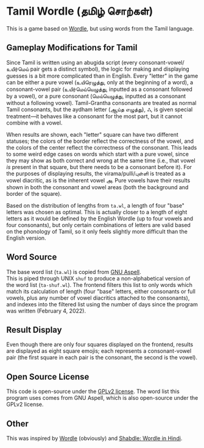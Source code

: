 # Tamil Wordle (தமிழ் சொற்கள்)

This is a game based on [Wordle](https://www.powerlanguage.co.uk/wordle/), but 
using words from the Tamil language.

## Gameplay Modifications for Tamil

Since Tamil is written using an abugida script (every consonant-vowel/உயிர்மெய் 
pair gets a distinct symbol), the logic for making and displaying guesses is a 
bit more complicated than in English.  Every "letter" in the game can be either 
a pure vowel (உயிரெழுத்து, only at the beginning of a word), a consonant-vowel pair 
(உயிர்மெய்யெழுத்து, inputted as a consonant followed by a vowel), or a pure consonant 
(மெய்யெழுத்து, inputted as a consonant without a following vowel).  Tamil-Grantha 
consonants are treated as normal Tamil consonants, but the aydham letter (ஆய்த 
எழுத்து), ஃ, is given special treatment—it behaves like a consonant for the most 
part, but it cannot combine with a vowel.

When results are shown, each "letter" square can have two different statuses; 
the colors of the border reflect the correctness of the vowel, and the colors 
of the center reflect the correctness of the consonant.  This leads to some 
weird edge cases on words which start with a pure vowel, since they may show as 
both correct and wrong at the same time (i.e., that vowel _is_ present in that 
square, but there needs to be a consonant before it).  For the purposes of 
displaying results, the virama/pulli/புள்ளி is treated as a vowel diacritic, as is 
the inherent vowel அ.  Pure vowels have their results shown in both the 
consonant and vowel areas (both the background and border of the square).

Based on the distribution of lengths from `ta.wl`, a length of four "base" 
letters was chosen as optimal.  This is actually closer to a length of eight 
letters as it would be defined by the English Wordle (up to four vowels and 
four consonants), but only certain combinations of letters are valid based on 
the phonology of Tamil, so it only feels slightly more difficult than the 
English version.

## Word Source

The base word list (`ta.wl`) is copied from [GNU Aspell](http://aspell.net/).  
This is piped through UNIX `shuf` to produce a non-alphabetical version of the 
word list (`ta-shuf.wl`).  The frontend filters this list to only words which 
match its calculation of length (four "base" letters, either consonants or full 
vowels, plus any number of vowel diacritics attached to the consonants), and 
indexes into the filtered list using the number of days since the program was 
written (February 4, 2022).

## Result Display

Even though there are only four squares displayed on the frontend, results are 
displayed as eight square emojis; each represents a consonant-vowel pair (the 
first square in each pair is the consonant, the second is the vowel).

## Open Source License

This code is open-source under the [GPLv2 license](COPYING.txt).  The word list 
this program uses comes from GNU Aspell, which is also open-source under the 
GPLv2 license.

## Other

This was inspired by [Wordle](https://www.powerlanguage.co.uk/wordle/) 
(obviously) and [Shabdle: Wordle in Hindi](https://kach.github.io/shabdle/).
